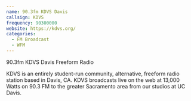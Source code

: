 ```yaml
---
name: 90.3fm KDVS Davis
callsign: KDVS
frequency: 90300000
website: https://kdvs.org/
categories:
  - FM Broadcast
  - WFM
---
```


90.3fm KDVS Davis Freeform Radio

KDVS is an entirely student-run community, alternative, freeform radio station based in Davis, CA. KDVS broadcasts live on the web at 13,000 Watts on 90.3 FM to the greater Sacramento area from our studios at UC Davis.
